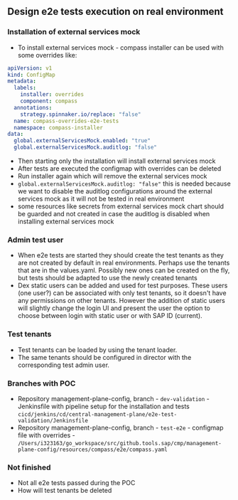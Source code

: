 ## Design e2e tests execution on real environment

### Installation of external services mock

* To install external services mock - compass installer can be used with some overrides like:

```yaml
apiVersion: v1
kind: ConfigMap
metadata:
  labels:
    installer: overrides
    component: compass
  annotations:
    strategy.spinnaker.io/replace: "false"
  name: compass-overrides-e2e-tests
  namespace: compass-installer
data:
  global.externalServicesMock.enabled: "true"
  global.externalServicesMock.auditlog: "false"
```

* Then starting only the installation will install external services mock
* After tests are executed the configmap with overrides can be deleted
* Run installer again which will remove the external services mock
* `global.externalServicesMock.auditlog: "false"` this is needed because we want to disable the auditlog configurations around the external services mock as it will not be tested in real environment
* some resources like secrets from external services mock chart should be guarded and not created in case the auditlog is disabled when installing external services mock


### Admin test user

* When e2e tests are started they should create the test tenants as they are not created by default in real environments. Perhaps use the tenants that are in the values.yaml. Possibly new ones can be created on the fly, but tests should be adapted to use the newly created tenants
* Dex static users can be added and used for test purposes. These users (one user?) can be associated with only test tenants, so it doesn't have any permissions on other tenants. However the addition of static users will slightly change the login UI and present the user the option to choose between login with static user or with SAP ID (current).

### Test tenants
* Test tenants can be loaded by using the tenant loader.
* The same tenants should be configured in director with the corresponding test admin user.

### Branches with POC

* Repository management-plane-config, branch - `dev-validation` -  Jenkinsfile with pipeline setup for the installation and tests `cicd/jenkins/cd/central-management-plane/e2e-test-validation/Jenkinsfile`
* Repository management-plane-config, branch - `test-e2e` - configmap file with overrides - `/Users/i323163/go_workspace/src/github.tools.sap/cmp/management-plane-config/resources/compass/e2e/compass.yaml`

### Not finished

* Not all e2e tests passed during the POC
* How will test tenants be deleted
